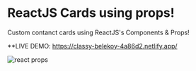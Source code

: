 # ReactJS Cards using props!

Custom contanct cards using ReactJS's Components & Props! 

**LIVE DEMO: https://classy-belekoy-4a86d2.netlify.app/


![react props](https://user-images.githubusercontent.com/97097479/174098707-62878774-1104-4b02-86d7-d744cf2ea709.PNG)



